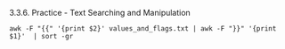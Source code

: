 3.3.6. Practice - Text Searching and Manipulation

```shell
awk -F "{{" '{print $2}' values_and_flags.txt | awk -F "}}" '{print $1}'  | sort -gr
```